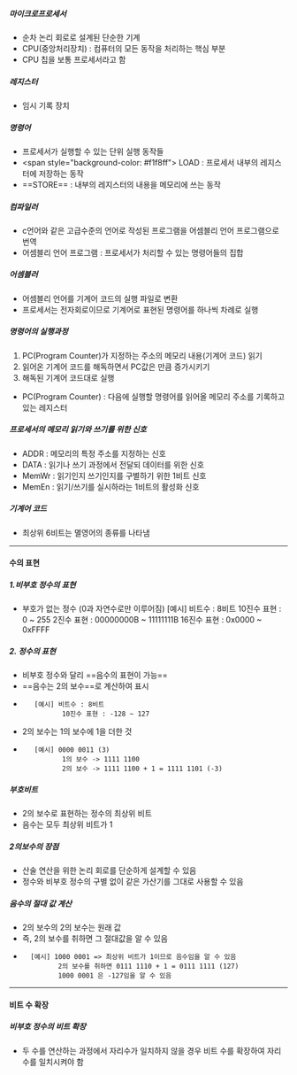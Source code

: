 ##### 마이크로프로세서
* 순차 논리 회로로 설계된 단순한 기계
* CPU(중앙처리장치) : 컴퓨터의 모든 동작을 처리하는 핵심 부분
* CPU 칩을 보통 프로세서라고 함

##### 레지스터
* 임시 기록 장치

##### 명령어
* 프로세서가 실행할 수 있는 단위 실행 동작들
* <span style="background-color: #f1f8ff"> LOAD </span> : 프로세서 내부의 레지스터에 저장하는 동작
* ==STORE== : 내부의 레지스터의 내용을 메모리에 쓰는 동작

##### 컴파일러
* c언어와 같은 고급수준의 언어로 작성된 프로그램을 어셈블리 언어 프로그램으로 번역
* 어셈블리 언어 프로그램 : 프로세서가 처리할 수 있는 명령어들의 집합

##### 어셈블러
* 어셈블리 언어를 기계어 코드의 실행 파일로 변환
* 프로세서는 전자회로이므로 기계어로 표현된 명령어를 하나씩 차례로 실행

##### 명령어의 실행과정
1. PC(Program Counter)가 지정하는 주소의 메모리 내용(기계어 코드) 읽기
2. 읽어온 기계어 코드를 해독하면서 PC값은 만큼 증가시키기
3. 해독된 기계어 코드대로 실행
* PC(Program Counter) : 다음에 실행할 명령어를 읽어올 메모리 주소를 기록하고 있는 레지스터

##### 프로세서의 메모리 읽기와 쓰기를 위한 신호
* ADDR : 메모리의 특정 주소를 지정하는 신호
* DATA : 읽기나 쓰기 과정에서 전달되 데이터를 위한 신호
* MemWr : 읽기인지 쓰기인지를 구별하기 위한 1비트 신호
* MemEn : 읽기/쓰기를 실시하라는 1비트의 활성화 신호

##### 기계어 코드
* 최상위 6비트는 멸영어의 종류를 나타냄
---------
#### 수의 표현
##### 1.비부호 정수의 표현
* 부호가 없는 정수 (0과 자연수로만 이루어짐)
        [예시] 비트수 : 8비트
        10진수 표현 : 0 ~ 255
        2진수 표현 : 00000000B ~ 11111111B
        16진수 표현 : 0x0000 ~ 0xFFFF
      
##### 2. 정수의 표현
* 비부호 정수와 달리 ==음수의 표현이 가능==
* ==음수는 2의 보수==로 계산하여 표시
*        [예시] 비트수 : 8비트
                10진수 표현 : -128 ~ 127
* 2의 보수는 1의 보수에 1을 더한 것
*        [예시] 0000 0011 (3)
                1의 보수 -> 1111 1100
                2의 보수 -> 1111 1100 + 1 = 1111 1101 (-3)

##### 부호비트
* 2의 보수로 표현하는 정수의 최상위 비트
* 음수는 모두 최상위 비트가 1

##### 2의보수의 장점
* 산술 연산을 위한 논리 회로를 단순하게 설계할 수 있음
* 정수와 비부호 정수의 구별 없이 같은 가산기를 그대로 사용할 수 있음

##### 음수의 절대 값 계산
* 2의 보수의 2의 보수는 원래 값
* 즉, 2의 보수를 취하면 그 절대값을 알 수 있음
*       [예시] 1000 0001 => 최상위 비트가 1이므로 음수임을 알 수 있음
               2의 보수를 취하면 0111 1110 + 1 = 0111 1111 (127)
               1000 0001 은 -127임을 알 수 있음
-----
#### 비트 수 확장
##### 비부호 정수의 비트 확장
* 두 수를 연산하는 과정에서 자리수가 일치하지 않을 경우 비트 수를 확장하여 자리수를 일치시켜야 함












